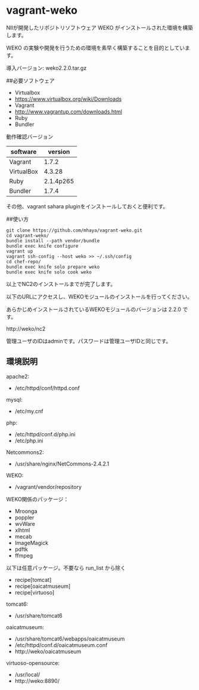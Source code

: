 vagrant-weko
======

NIIが開発したリポジトリソフトウェア WEKO がインストールされた環境を構築します。

WEKO の実験や開発を行うための環境を素早く構築することを目的としています。

導入バージョン: weko2.2.0.tar.gz

##必要ソフトウェア

* Virtualbox
 * https://www.virtualbox.org/wiki/Downloads
* Vagrant
 * http://www.vagrantup.com/downloads.html
* Ruby
 * Bundler

動作確認バージョン

| software  | version    |
|-----------|------------|
|Vagrant    |1.7.2       |
|VirtualBox |4.3.28 |
|Ruby       |2.1.4p265   |
|Bundler    |1.7.4      |

その他、vagrant sahara pluginをインストールしておくと便利です。

##使い方

    git clone https://github.com/mhaya/vagrant-weko.git
    cd vagrant-weko/
    bundle install --path vendor/bundle
    bundle exec knife configure
    vagrant up
    vagrant ssh-config --host weko >> ~/.ssh/config
    cd chef-repo/
	bundle exec knife solo prepare weko
    bundle exec knife solo cook weko

以上でNC2のインストールまでが完了します。

以下のURLにアクセスし、WEKOモジュールのインストールを行ってください。

あらかじめインストールされているWEKOモジュールのバージョンは 2.2.0 です。

http://weko/nc2

管理ユーザのIDはadminです。パスワードは管理ユーザIDと同じです。

## 環境説明

apache2:

- /etc/httpd/conf/httpd.conf

mysql:

- /etc/my.cnf

php:

- /etc/httpd/conf.d/php.ini
- /etc/php.ini

Netcommons2:

- /usr/share/nginx/NetCommons-2.4.2.1

WEKO:

- /vagrant/vendor/repository

WEKO関係のパッケージ：

- Mroonga
- poppler
- wvWare
- xlhtml
- mecab
- ImageMagick
- pdftk
- ffmpeg

以下は任意パッケージ。不要なら run_list から除く

- recipe[tomcat]
- recipe[oaicatmuseum]
- recipe[virtuoso]


tomcat6:
- /usr/share/tomcat6

oaicatmuseum:
- /usr/share/tomcat6/webapps/oaicatmuseum
- /etc/httpd/conf.d/oaicatmuseum.conf
- http://weko/oaicatmuseum

virtuoso-opensource:
- /usr/local/
- http://weko:8890/

